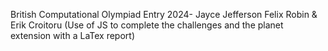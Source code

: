 British Computational Olympiad Entry 2024- Jayce Jefferson Felix Robin & Erik Croitoru 
(Use of JS to complete the challenges and the planet extension with a LaTex report)
